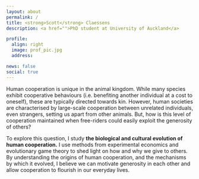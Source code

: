 ```yaml
---
layout: about
permalink: /
title: <strong>Scott</strong> Claessens
description: <a href="">PhD student at University of Auckland</a>

profile:
  align: right
  image: prof_pic.jpg
  address:

news: false
social: true
---
```


Human cooperation is unique in the animal kingdom. While many species exhibit cooperative behaviours (i.e. benefiting another individual at a cost to oneself), these are typically directed towards kin. However, human societies are characterised by large-scale cooperation between unrelated individuals, even strangers, setting us apart from other animals. But, how is this level of cooperation maintained when free-riders could easily exploit the generosity of others?

To explore this question, I study **the biological and cultural evolution of human cooperation.** I use methods from experimental economics and evolutionary game theory to shed light on how and why we give to others. By understanding the origins of human cooperation, and the mechanisms by which it evolved, I believe we can motivate generosity in each other and allow cooperation to flourish in our everyday lives.